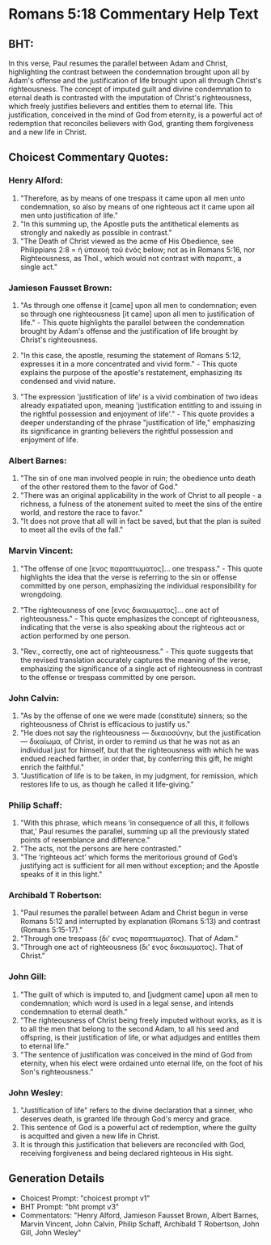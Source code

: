# Romans 5:18 Commentary Help Text

## BHT:
In this verse, Paul resumes the parallel between Adam and Christ, highlighting the contrast between the condemnation brought upon all by Adam's offense and the justification of life brought upon all through Christ's righteousness. The concept of imputed guilt and divine condemnation to eternal death is contrasted with the imputation of Christ's righteousness, which freely justifies believers and entitles them to eternal life. This justification, conceived in the mind of God from eternity, is a powerful act of redemption that reconciles believers with God, granting them forgiveness and a new life in Christ.

## Choicest Commentary Quotes:
### Henry Alford:
1. "Therefore, as by means of one trespass it came upon all men unto condemnation, so also by means of one righteous act it came upon all men unto justification of life." 
2. "In this summing up, the Apostle puts the antithetical elements as strongly and nakedly as possible in contrast."
3. "The Death of Christ viewed as the acme of His Obedience, see Philippians 2:8 = ἡ ὑπακοὴ τοῦ ἑνός below; not as in Romans 5:16, nor Righteousness, as Thol., which would not contrast with παραπτ., a single act."

### Jamieson Fausset Brown:
1. "As through one offense it [came] upon all men to condemnation; even so through one righteousness [it came] upon all men to justification of life." - This quote highlights the parallel between the condemnation brought by Adam's offense and the justification of life brought by Christ's righteousness.

2. "In this case, the apostle, resuming the statement of Romans 5:12, expresses it in a more concentrated and vivid form." - This quote explains the purpose of the apostle's restatement, emphasizing its condensed and vivid nature.

3. "The expression 'justification of life' is a vivid combination of two ideas already expatiated upon, meaning 'justification entitling to and issuing in the rightful possession and enjoyment of life'." - This quote provides a deeper understanding of the phrase "justification of life," emphasizing its significance in granting believers the rightful possession and enjoyment of life.

### Albert Barnes:
1. "The sin of one man involved people in ruin; the obedience unto death of the other restored them to the favor of God."
2. "There was an original applicability in the work of Christ to all people - a richness, a fulness of the atonement suited to meet the sins of the entire world, and restore the race to favor."
3. "It does not prove that all will in fact be saved, but that the plan is suited to meet all the evils of the fall."

### Marvin Vincent:
1. "The offense of one [ενος παραπτωματος]... one trespass." - This quote highlights the idea that the verse is referring to the sin or offense committed by one person, emphasizing the individual responsibility for wrongdoing.

2. "The righteousness of one [ενος δικαιωματος]... one act of righteousness." - This quote emphasizes the concept of righteousness, indicating that the verse is also speaking about the righteous act or action performed by one person.

3. "Rev., correctly, one act of righteousness." - This quote suggests that the revised translation accurately captures the meaning of the verse, emphasizing the significance of a single act of righteousness in contrast to the offense or trespass committed by one person.

### John Calvin:
1. "As by the offense of one we were made (constitute) sinners; so the righteousness of Christ is efficacious to justify us." 
2. "He does not say the righteousness — δικαιοσύνην, but the justification — δικαίωμα, of Christ, in order to remind us that he was not as an individual just for himself, but that the righteousness with which he was endued reached farther, in order that, by conferring this gift, he might enrich the faithful." 
3. "Justification of life is to be taken, in my judgment, for remission, which restores life to us, as though he called it life-giving."

### Philip Schaff:
1. "With this phrase, which means ‘in consequence of all this, it follows that,’ Paul resumes the parallel, summing up all the previously stated points of resemblance and difference."
2. "The acts, not the persons are here contrasted."
3. "The ‘righteous act’ which forms the meritorious ground of God’s justifying act is sufficient for all men without exception; and the Apostle speaks of it in this light."

### Archibald T Robertson:
1. "Paul resumes the parallel between Adam and Christ begun in verse Romans 5:12 and interrupted by explanation (Romans 5:13) and contrast (Romans 5:15-17)."
2. "Through one trespass (δι' ενος παραπτωματος). That of Adam."
3. "Through one act of righteousness (δι' ενος δικαιωματος). That of Christ."

### John Gill:
1. "The guilt of which is imputed to, and [judgment came] upon all men to condemnation; which word is used in a legal sense, and intends condemnation to eternal death."
2. "The righteousness of Christ being freely imputed without works, as it is to all the men that belong to the second Adam, to all his seed and offspring, is their justification of life, or what adjudges and entitles them to eternal life."
3. "The sentence of justification was conceived in the mind of God from eternity, when his elect were ordained unto eternal life, on the foot of his Son's righteousness."

### John Wesley:
1. "Justification of life" refers to the divine declaration that a sinner, who deserves death, is granted life through God's mercy and grace.
2. This sentence of God is a powerful act of redemption, where the guilty is acquitted and given a new life in Christ.
3. It is through this justification that believers are reconciled with God, receiving forgiveness and being declared righteous in His sight.


## Generation Details
- Choicest Prompt: "choicest prompt v1"
- BHT Prompt: "bht prompt v3"
- Commentators: "Henry Alford, Jamieson Fausset Brown, Albert Barnes, Marvin Vincent, John Calvin, Philip Schaff, Archibald T Robertson, John Gill, John Wesley"

